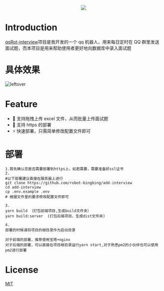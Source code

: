 <div align="center">
<img src="https://visitor.leftover.cn?id=robot-bingbing.add-interview"/>
</div>

# Introduction

[qqRot-interview](https://github.com/robot-bingbing/qqRot-interview)项目是我开发的一个 qq 机器人，用来每日定时在 QQ 群里发送面试题，而本项目是用来帮助使用者更好地向数据库中录入面试题

# 具体效果

![leftover](https://leftover-md.oss-cn-guangzhou.aliyuncs.com/img-md/20221104001647-2022-11-04.png)

# Feature

- :necktie: 支持拖拽上传 excel 文件，从而批量上传面试题
- :beer: 支持 https 的部署
- :zap: 快速部署，只需简单修改配置文件即可

# 部署

```shell
1.首先确认您是否需要部署到https上，如若需要，需要准备好ssl证书
2.
#以下部署建议直接在服务器上进行
git clone https://github.com/robot-bingbing/add-interview
cd add-interview
cp .env.example .env
# 根据文件里的要求修改配置文件即可

3.
yarn build （打包前端项目,生成build文件夹）
yarn build:server  (打包后端项目，生成dist文件夹)

4.
部署的时候请将项目的根目录作为启动目录

对于前端的部署，推荐使用宝塔+nginx
对于后端的部署，可以直接在项目根目录运行yarn start,对于熟悉pm2的小伙伴也可以使用pm2进行部署
```

# License

[MIT](./LICENSE)
